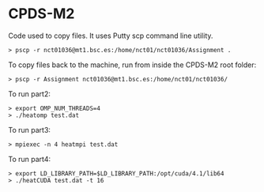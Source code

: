# CPDS-M2

Code used to copy files. It uses Putty scp command line utility.
```
> pscp -r nct01036@mt1.bsc.es:/home/nct01/nct01036/Assignment .
```
To copy files back to the machine, run from inside the CPDS-M2 root folder:

```
> pscp -r Assignment nct01036@mt1.bsc.es:/home/nct01/nct01036/
```

To run part2:

```
> export OMP_NUM_THREADS=4
> ./heatomp test.dat
```

To run part3:

```
> mpiexec -n 4 heatmpi test.dat
```

To run part4:

```
> export LD_LIBRARY_PATH=$LD_LIBRARY_PATH:/opt/cuda/4.1/lib64
> ./heatCUDA test.dat -t 16
```
